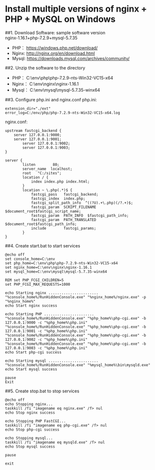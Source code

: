 # Install multiple versions of nginx + PHP + MySQL on Windows
##1. Download Software: sample software version     
nginx-1.16.1+php-7.2.9+mysql-5.7.35
- PHP：   https://windows.php.net/download/
- Nginx: http://nginx.org/en/download.html
- Mysql: https://downloads.mysql.com/archives/community/

##2. Unzip the software to the directory
- PHP：   C:\env\php\php-7.2.9-nts-Win32-VC15-x64
- Nginx： C:\env\nginx\nginx-1.16.1
- Mysql： C:\env\mysql\mysql-5.7.35-winx64

##3. Configure php.ini and nginx.conf
php.ini:
```
extension_dir="./ext"
error_log=C:/env/php/php-7.2.9-nts-Win32-VC15-x64.log
```
nginx.conf:
```
upstream fastcgi_backend {
	server 127.0.0.1:9000;
	server 127.0.0.1:9001;
        server 127.0.0.1:9002;
        server 127.0.0.1:9003;
}

server {
        listen        80;
        server_name  localhost;
        root   "C:/sites";
        location / {
            index index.php index.html;
        }
        location ~ \.php(.*)$ {
            fastcgi_pass   fastcgi_backend;
            fastcgi_index  index.php;
            fastcgi_split_path_info  ^((?U).+\.php)(/?.+)$;
            fastcgi_param  SCRIPT_FILENAME  $document_root$fastcgi_script_name;
            fastcgi_param  PATH_INFO  $fastcgi_path_info;
            fastcgi_param  PATH_TRANSLATED  $document_root$fastcgi_path_info;
            include        fastcgi_params;
        }
}
```
##4. Create start.bat to start services
```
@echo off
set console_home=C:\env
set php_home=C:\env\php\php-7.2.9-nts-Win32-VC15-x64
set nginx_home=C:\env\nginx\nginx-1.16.1
set mysql_home=C:\env\mysql\mysql-5.7.35-winx64

REM set PHP_FCGI_CHILDREN=5
set PHP_FCGI_MAX_REQUESTS=1000

echo Starting nginx .......................
"%console_home%/RunHiddenConsole.exe" "%nginx_home%/nginx.exe" -p "%nginx_home%"
echo Start nginx success

echo Starting PHP .......................
"%console_home%/RunHiddenConsole.exe" "%php_home%\php-cgi.exe" -b 127.0.0.1:9000 -c "%php_home%\php.ini"
"%console_home%/RunHiddenConsole.exe" "%php_home%\php-cgi.exe" -b 127.0.0.1:9001 -c "%php_home%\php.ini"
"%console_home%/RunHiddenConsole.exe" "%php_home%\php-cgi.exe" -b 127.0.0.1:9002 -c "%php_home%\php.ini"
"%console_home%/RunHiddenConsole.exe" "%php_home%\php-cgi.exe" -b 127.0.0.1:9003 -c "%php_home%\php.ini"
echo Start php-cgi success

echo Starting mysql .......................
"%console_home%/RunHiddenConsole.exe" "%mysql_home%\bin\mysqld.exe"
echo Start mysql success

pause
Exit
```
##5. Create stop.bat to stop services             
```
@echo off
echo Stopping nginx...
taskkill /fi "imagename eq nginx.exe" /f> nul
echo Stop nginx success
 
echo Stopping PHP FastCGI...
taskkill /fi "imagename eq php-cgi.exe" /f> nul
echo Stop php-cgi success
 
echo Stopping mysql...
taskkill /fi "imagename eq mysqld.exe" /f> nul
echo Stop mysql success

pause

exit
```